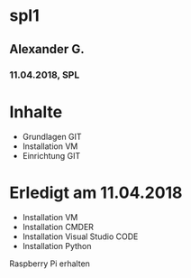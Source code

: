 # spl1
## Alexander G.
### 11.04.2018, SPL

# Inhalte
* Grundlagen GIT
* Installation VM
* Einrichtung GIT

# Erledigt am 11.04.2018
+ Installation VM
+ Installation CMDER
+ Installation Visual Studio CODE
+ Installation Python

Raspberry Pi erhalten
